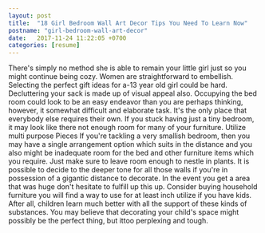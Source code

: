 ```yaml
---
layout: post
title:  "18 Girl Bedroom Wall Art Decor Tips You Need To Learn Now"
postname: "girl-bedroom-wall-art-decor"
date:   2017-11-24 11:22:05 +0700
categories: [resume]
---
```

There's simply no method she is able to remain your little girl just so you might continue being cozy. Women are straightforward to embellish. Selecting the perfect gift ideas for a-13 year old girl could be hard. Decluttering your sack is made up of visual appeal also. Occupying the bed room could look to be an easy endeavor than you are perhaps thinking, however, it somewhat difficult and elaborate task. It's the only place that everybody else requires their own. If you stuck having just a tiny bedroom, it may look like there not enough room for many of your furniture. Utilize multi purpose Pieces If you're tackling a very smallish bedroom, then you may have a single arrangement option which suits in the distance and you also might be inadequate room for the bed and other furniture items which you require. Just make sure to leave room enough to nestle in plants. It is possible to decide to the deeper tone for all those walls if you're in possession of a gigantic distance to decorate. In the event you get a area that was huge don't hesitate to fulfill up this up. Consider buying household furniture you will find a way to use for at least inch utilize if you have kids. After all, children learn much better with all the support of these kinds of substances. You may believe that decorating your child's space might possibly be the perfect thing, but ittoo perplexing and tough.

